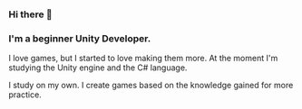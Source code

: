 ### Hi there 👋

### I'm a beginner Unity Developer. 

I love games, but I started to love making them more.
At the moment I'm studying the Unity engine and the C# language.

I study on my own. I create games based on the knowledge gained for more practice.

